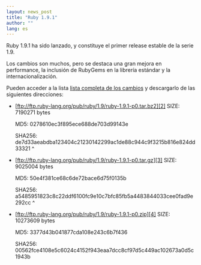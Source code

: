 ```yaml
---
layout: news_post
title: "Ruby 1.9.1"
author: ""
lang: es
---
```


Ruby 1.9.1 ha sido lanzado, y constituye el primer release estable de la
serie 1.9.

Los cambios son muchos, pero se destaca una gran mejora en performance,
la inclusión de RubyGems en la librería estándar y la
internacionalización.

Pueden acceder a la lista [lista completa de los cambios][1] y
descargarlo de las siguientes direcciones:

* [ftp://ftp.ruby-lang.org/pub/ruby/1.9/ruby-1.9.1-p0.tar.bz2][2]
  SIZE: 7190271 bytes
  
  MD5: 0278610ec3f895ece688de703d99143e
  
  SHA256:
  de7d33aeabdba123404c21230142299ac1de88c944c9f3215b816e824dd33321
^

* [ftp://ftp.ruby-lang.org/pub/ruby/1.9/ruby-1.9.1-p0.tar.gz][3]
  SIZE: 9025004 bytes
  
  MD5: 50e4f381ce68c6de72bace6d75f0135b
  
  SHA256:
  a5485951823c8c22ddf6100fc9e10c7bfc85fb5a4483844033cee0fad9e292cc
^

* [ftp://ftp.ruby-lang.org/pub/ruby/1.9/ruby-1.9.1-p0.zip][4]
  SIZE: 10273609 bytes
  
  MD5: 3377d43b041877cda108e243c6b7f436
  
  SHA256:
  00562fce4108e5c6024c4152f943eaa7dcc8cf97d5c449ac102673a0d5c1943b



[1]: http://svn.ruby-lang.org/repos/ruby/tags/v1_9_1_0/NEWS 
[2]: ftp://ftp.ruby-lang.org/pub/ruby/1.9/ruby-1.9.1-p0.tar.bz2 
[3]: ftp://ftp.ruby-lang.org/pub/ruby/1.9/ruby-1.9.1-p0.tar.gz 
[4]: ftp://ftp.ruby-lang.org/pub/ruby/1.9/ruby-1.9.1-p0.zip 
